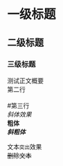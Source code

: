 # 一级标题

## 二级标题

### 三级标题

测试正文概要<br>
第二行<br><br>
\#第三行
<br>
*斜体效果*<br>
**粗体**<br>
***斜粗体***<br>

文本`突出`效果
<br>
~~删除文本~~
